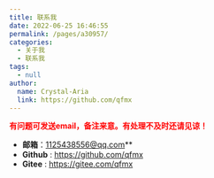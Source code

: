 ```yaml
---
title: 联系我
date: 2022-06-25 16:46:55
permalink: /pages/a30957/
categories: 
  - 关于我
  - 联系我
tags: 
  - null
author: 
  name: Crystal-Aria
  link: https://github.com/qfmx
---
```

<font color=red>**有问题可发送email，备注来意。有处理不及时还请见谅！**</font>
- **邮箱**：1125438556@qq.com**
- **Github** : <https://github.com/qfmx>
- **Gitee** : <https://gitee.com/qfmx>